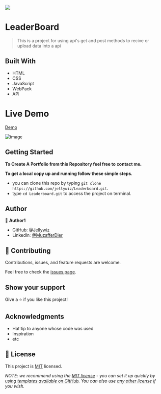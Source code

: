 ![](https://img.shields.io/badge/Microverse-blueviolet)

# LeaderBoard

> This is a project for using api's get and post methods to recive or upload data into a api

## Built With

- HTML
- CSS
- JavaScript
- WebPack
- API

# Live Demo

[Demo](https://jellywiz.github.io/Leaderboard/)

![image](https://user-images.githubusercontent.com/83097009/202228521-263f83dd-2da5-4b92-9387-c4d29c3e0cb2.png)

## Getting Started

**To Create A Portfolio from this Repository feel free to contact me.**

**To get a local copy up and running follow these simple steps.**

- you can clone this repo by typing `git clone https://github.com/jellywiz/Leaderboard.git`.
- type `cd Leaderboard.git` to access the project on terminal.

## Author

👤 **Author1**

- GitHub: [@Jellywiz](https://github.com/jellywiz/)
- LinkedIn: [@MuzafferDler](https://www.linkedin.com/in/muzaffer-dler-473484205/)

## 🤝 Contributing

Contributions, issues, and feature requests are welcome.

Feel free to check the [issues page](../../issues/).

## Show your support

Give a ⭐️ if you like this project!

## Acknowledgments

- Hat tip to anyone whose code was used
- Inspiration
- etc

## 📝 License

This project is [MIT](./LICENSE) licensed.

_NOTE: we recommend using the [MIT license](https://choosealicense.com/licenses/mit/) - you can set it up quickly by [using templates available on GitHub](https://docs.github.com/en/communities/setting-up-your-project-for-healthy-contributions/adding-a-license-to-a-repository). You can also use [any other license](https://choosealicense.com/licenses/) if you wish._
